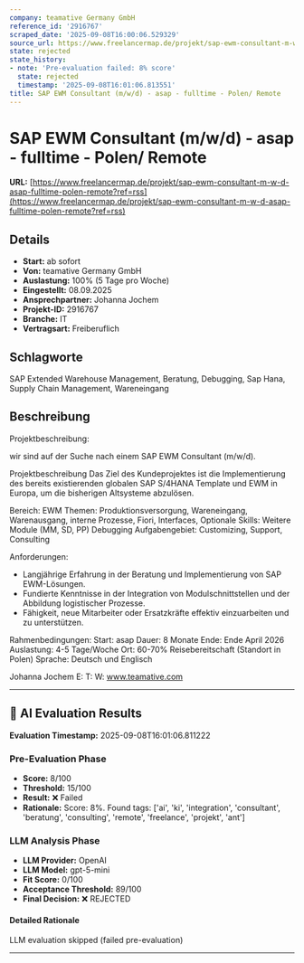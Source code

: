 ```yaml
---
company: teamative Germany GmbH
reference_id: '2916767'
scraped_date: '2025-09-08T16:00:06.529329'
source_url: https://www.freelancermap.de/projekt/sap-ewm-consultant-m-w-d-asap-fulltime-polen-remote?ref=rss
state: rejected
state_history:
- note: 'Pre-evaluation failed: 8% score'
  state: rejected
  timestamp: '2025-09-08T16:01:06.813551'
title: SAP EWM Consultant (m/w/d) - asap - fulltime - Polen/ Remote
---
```



# SAP EWM Consultant (m/w/d) - asap - fulltime - Polen/ Remote
**URL:** [https://www.freelancermap.de/projekt/sap-ewm-consultant-m-w-d-asap-fulltime-polen-remote?ref=rss](https://www.freelancermap.de/projekt/sap-ewm-consultant-m-w-d-asap-fulltime-polen-remote?ref=rss)
## Details
- **Start:** ab sofort
- **Von:** teamative Germany GmbH
- **Auslastung:** 100% (5 Tage pro Woche)
- **Eingestellt:** 08.09.2025
- **Ansprechpartner:** Johanna Jochem
- **Projekt-ID:** 2916767
- **Branche:** IT
- **Vertragsart:** Freiberuflich

## Schlagworte
SAP Extended Warehouse Management, Beratung, Debugging, Sap Hana, Supply Chain Management, Wareneingang

## Beschreibung
Projektbeschreibung:

wir sind auf der Suche nach einem SAP EWM Consultant (m/w/d).

Projektbeschreibung
Das Ziel des Kundeprojektes ist die Implementierung des bereits existierenden globalen SAP S/4HANA Template und EWM in Europa, um die bisherigen Altsysteme abzulösen.

Bereich: EWM
Themen: Produktionsversorgung, Wareneingang, Warenausgang, interne Prozesse, Fiori, Interfaces,
Optionale Skills:
Weitere Module (MM, SD, PP)
Debugging
Aufgabengebiet: Customizing, Support, Consulting

Anforderungen:
- Langjährige Erfahrung in der Beratung und Implementierung von SAP EWM-Lösungen.
- Fundierte Kenntnisse in der Integration von Modulschnittstellen und der Abbildung logistischer Prozesse.
- Fähigkeit, neue Mitarbeiter oder Ersatzkräfte effektiv einzuarbeiten und zu unterstützen.

Rahmenbedingungen:
Start: asap
Dauer: 8 Monate
Ende: Ende April 2026
Auslastung: 4-5 Tage/Woche
Ort: 60-70% Reisebereitschaft (Standort in Polen)
Sprache: Deutsch und Englisch

Johanna Jochem
E:
T:
W: www.teamative.com

---

## 🤖 AI Evaluation Results

**Evaluation Timestamp:** 2025-09-08T16:01:06.811222

### Pre-Evaluation Phase
- **Score:** 8/100
- **Threshold:** 15/100
- **Result:** ❌ Failed
- **Rationale:** Score: 8%. Found tags: ['ai', 'ki', 'integration', 'consultant', 'beratung', 'consulting', 'remote', 'freelance', 'projekt', 'ant']

### LLM Analysis Phase
- **LLM Provider:** OpenAI
- **LLM Model:** gpt-5-mini
- **Fit Score:** 0/100
- **Acceptance Threshold:** 89/100
- **Final Decision:** ❌ REJECTED

#### Detailed Rationale
LLM evaluation skipped (failed pre-evaluation)

---
